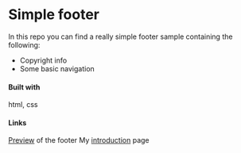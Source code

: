 # Simple footer

In this repo you can find a really simple footer sample containing the following:

  - Copyright info
  - Some basic navigation

#### Built with
html, css

#### Links
[Preview] of the footer
My [introduction] page

   [Preview]: <https://tothadi.github.io/simple-footer/>
   [introduction]: <http://oakdesign.hu/en>

